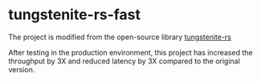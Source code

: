 # tungstenite-rs-fast

The project is modified from the open-source library [tungstenite-rs](https://github.com/snapview/tungstenite-rs)

After testing in the production environment, this project has increased the throughput by 3X and reduced latency by 3X compared to the original version.
